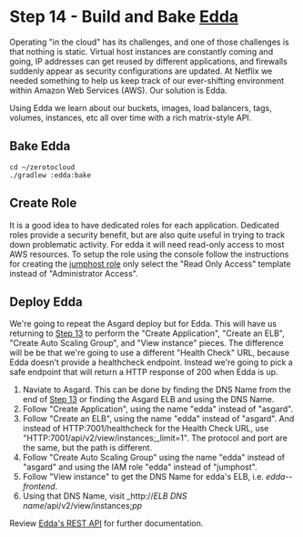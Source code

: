 # Step 14 - Build and Bake <a href="https://github.com/Netflix/edda/wiki/" target="_blank">Edda</a>

Operating "in the cloud" has its challenges, and one of those challenges is that nothing is static. Virtual host instances are constantly coming and going, IP addresses can get reused by different applications, and firewalls suddenly appear as security configurations are updated. At Netflix we needed something to help us keep track of our ever-shifting environment within Amazon Web Services (AWS). Our solution is Edda.

Using Edda we learn about our buckets, images, load balancers, tags, volumes, instances, etc all over time with a rich matrix-style API.

## Bake Edda

    cd ~/zerotocloud
    ./gradlew :edda:bake

## Create Role

It is a good idea to have dedicated roles for each application. Dedicated roles provide a security benefit, but are also quite useful in trying to track down problematic activity. For edda it will need read-only access to most AWS resources. To setup the role using the console follow the instructions for creating the [jumphost role](CreateRole.md) only select the "Read Only Access" template instead of "Administrator Access".

## Deploy Edda

We're going to repeat the Asgard deploy but for Edda. 
This will have us returning to [Step 13](AsgardStandalone.md) to perform the "Create Application", "Create an ELB", "Create Auto Scaling Group", and "View instance" pieces.
The difference will be be that we're going to use a different "Health Check" URL, because Edda doesn't provide a healthcheck endpoint. 
Instead we're going to pick a safe endpoint that will return a HTTP response of 200 when Edda is up.

1. Naviate to Asgard. This can be done by finding the DNS Name from the end of [Step 13](AsgardStandalone.md) or finding the Asgard ELB and using the DNS Name.
2. Follow "Create Application", using the name "edda" instead of "asgard".
3. Follow "Create an ELB", using the name "edda" instead of "asgard". And instead of HTTP:7001/healthcheck for the Health Check URL, use "HTTP:7001/api/v2/view/instances;_limit=1". The protocol and port are the same, but the path is different.
4. Follow "Create Auto Scaling Group" using the name "edda" instead of "asgard" and using the IAM role "edda" instead of "jumphost".
5. Follow "View instance" to get the DNS Name for edda's ELB, i.e. _edda--frontend_. 
6. Using that DNS Name, visit _http://*ELB DNS name*/api/v2/view/instances;_pp_

Review <a href="https://github.com/Netflix/edda/wiki/REST" target="_blank">Edda's REST API</a> for further documentation.
